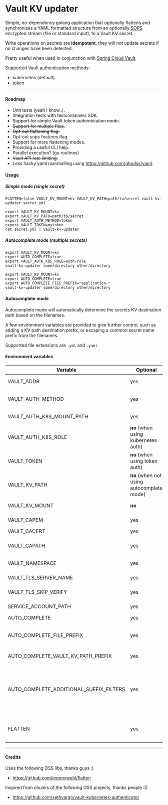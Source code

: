 # Vault KV updater


Simple, no-dependency golang application that optionally flattens and synchronizes a YAML formatted structure from an optionally [SOPS](https://github.com/mozilla/sops) encrypted stream (file or standard input), to a Vault KV secret.

Write operations on secrets are **idempotent**, they will not update secrets if no changes have been detected.

Pretty useful when used in conjunction with [Spring Cloud Vault](https://github.com/spring-cloud/spring-cloud-vault).

Supported Vault authentication methods:
- kubernetes (default)
- token

---

#### Roadmap

* Unit tests (yeah I know..).
* Integration tests with testcontainers SDK.
* ~~Support for simple Vault token authentication mode.~~
* ~~Support for multiple files.~~
* ~~Opt-out flattening flag.~~
* Opt-out sops features flag.
* Support for more flattening modes.
* Providing a useful CLI help.
* Parallel execution? (go routines)
* ~~Vault API rate limiting.~~
* Less hacky yaml marshalling using https://github.com/ghodss/yaml.

#### Usage

##### Simple mode (single secret)
```
FLATTEN=false VAULT_KV_MOUNT=kv VAULT_KV_PATH=path/to/secret vault-kv-updater secret.yml
```

```
export VAULT_KV_MOUNT=kv
export VAULT_KV_PATH=path/to/secret
export VAULT_AUTH_METHOD=token
export VAULT_TOKEN=mytoken
cat secret.yml | vault-kv-updater
```

##### Autocomplete mode (multiple secrets)
```
export VAULT_KV_MOUNT=kv
export AUTO_COMPLETE=true
export VAULT_AUTH_K8S_ROLE=auth-role
vault-kv-updater some/directory other/directory
```

```
export VAULT_KV_MOUNT=kv
export AUTO_COMPLETE=true
export AUTO_COMPLETE_FILE_PREFIX="application-"
vault-kv-updater some/directory other/directory
```


#### Autocomplete mode

Autocomplete mode will automatically determine the secrets KV destination path based on the filenames.

A few environment variables are provided to give further control, such as adding a KV path destination prefix,
or escaping a common secret name prefix from the filenames.   

Supported file extensions are `.yml` and `.yaml` 

#### Environment variables

|Variable|Optional|Description|defaults|
|---|---|---|---|
|VAULT_ADDR|yes|Vault endpoint address, including scheme and port|"http://127.0.0.1:8200"|
|VAULT_AUTH_METHOD|yes|Vault authentication method (supported methods: token, kubernetes)|kubernetes|
|VAULT_AUTH_K8S_MOUNT_PATH|yes|Authentication backend mount path|"kubernetes"|
|VAULT_AUTH_K8S_ROLE|**no** (when using kubernetes auth)|Vault role to authenticate against||
|VAULT_TOKEN|**no** (when using token auth)|||
|VAULT_KV_PATH|**no** (when not using autocomplete mode)|Secret path, not including kv mount||
|VAULT_KV_MOUNT|**no**|Vault KV mount to synchronize secrets to||
|VAULT_CAPEM|yes|Vault CA certificate in PEM format||
|VAULT_CACERT|yes|Path to the vault CA file||
|VAULT_CAPATH|yes|Path to a directory of CA files (non-recursive) to use for TLS verification||
|VAULT_NAMESPACE|yes|Vault namespace (enterprise feature)||
|VAULT_TLS_SERVER_NAME|yes|Vault server hostname to verify against||
|VAULT_TLS_SKIP_VERIFY|yes|Whether to skip TLS verification|false|
|SERVICE_ACCOUNT_PATH|yes|Path to the Kubernetes serviceaccount token file|"/var/run/secrets/kubernetes.io/serviceaccount/token"|
|AUTO_COMPLETE|yes|Activates autocomplete mode|false|
|AUTO_COMPLETE_FILE_PREFIX|yes|Removes the prefix from the filename before determining the associated Vault secret's KV path||
|AUTO_COMPLETE_VAULT_KV_PATH_PREFIX|yes|Appends a base KV path, i.e. kv/mybasekvpath/secretname||
|AUTO_COMPLETE_ADDITIONAL_SUFFIX_FILTERS|yes|Comma separated list of additional suffixes to filter out of KV secret name (i.e. with `.enc.yml`: `secretname.enc.yml` -> `secretname`)  (note:, filter order takes precedence, `.yml`, and `.yaml` will *always* be included last) |
|FLATTEN|yes|Whether to "dot flatten" the secret data structure (Useful for Spring Cloud Vault consumption)|true|

---

#### Credits

Uses the following OSS libs, thanks guys ;)
* https://github.com/jeremywohl/flatten

Inspired from chunks of the following OSS projects, thanks people :D
* https://github.com/sethvargo/vault-kubernetes-authenticator